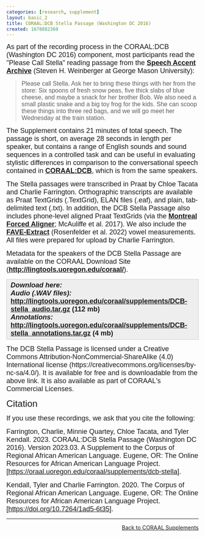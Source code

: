 ```yaml
---
categories: [research, supplement]
layout: basic_2
title: CORAAL:DCB Stella Passage (Washington DC 2016)
created: 1678882360
---
```

<p><span style="font-family:Arial,Helvetica,sans-serif;"><span style="font-size:18px;">As part of the recording process in the CORAAL:DCB (Washington DC 2016) component, most participants read the "Please Call Stella" reading passage from the <strong><a href="http://accent.gmu.edu/index.php" target="_blank">Speech Accent Archive</a></strong> (Steven H. Weinberger at George Mason University):</span></span></p><blockquote><p><span style="font-size:16px;"><span style="font-family:Arial,Helvetica,sans-serif;">Please call Stella. Ask her to bring these things with her from the store: Six spoons of fresh snow peas, five thick slabs of blue cheese, and maybe a snack for her brother Bob. We also need a small plastic snake and a big toy frog for the kids. She can scoop these things into three red bags, and we will go meet her Wednesday at the train station. </span></span></p></blockquote><p><span style="font-size:18px;"><span style="font-family:Arial,Helvetica,sans-serif;">The Supplement contains 21 minutes of total speech. The passage is short, on average 28 seconds in length per speaker,&nbsp;but contains a range of English sounds and sound sequences in a controlled task and&nbsp;can be useful in evaluating stylistic differences in comparison to the conversational speech contained in <strong><a href="components#DCB">CORAAL:DCB</a></strong>, which is from the same speakers.</span></span></p><p><span style="font-size:18px;"><span style="font-family:Arial,Helvetica,sans-serif;">The Stella passages were transcribed in Praat by Chloe Tacata and Charlie Farrington. Orthographic transcripts are available as Praat TextGrids (.TextGrid), ELAN files (.eaf), and plain, tab-delimited text (.txt). In addition, the DCB Stella Passage also includes phone-level aligned Praat TextGrids (via the <strong><a href="https://montreal-forced-aligner.readthedocs.io/" target="_blank">Montreal Forced Aligner</a></strong>; McAuliffe et al. 2017). We also include the <strong><a href="https://github.com/JoFrhwld/FAVE" target="_blank">FAVE-Extract</a></strong> (Rosenfelder et al. 2022) vowel measurements.</span> <span style="font-family:Arial,Helvetica,sans-serif;">All files were prepared for upload by Charlie Farrington.</span></span></p><p><span style="font-size:18px;"><span style="font-family:Arial,Helvetica,sans-serif;">Metadata for the speakers of the DCB Stella Passage are available on the CORAAL Download Site (<strong><a href="http://lingtools.uoregon.edu/coraal/" target="_blank">http://lingtools.uoregon.edu/coraal/</a></strong>).</span></span></p><div style="background:#eeeeee;border:1px solid #cccccc;padding:5px 10px;"><strong><em><span style="font-family:Arial,Helvetica,sans-serif;"><span style="font-size:18px;">Download here:<br>Audio (.WAV files): </span></span></em><span style="font-family:Arial,Helvetica,sans-serif;"><span style="font-size:18px;"><a href="http://lingtools.uoregon.edu/coraal/supplements/DCB-stella_audio.tar.gz">http://lingtools.uoregon.edu/coraal/supplements/DCB-stella_audio.tar.gz</a> (112 mb)<br><em>Annotations: </em><a href="http://lingtools.uoregon.edu/coraal/supplements/DCB-stella_annotations.tar.gz">http://lingtools.uoregon.edu/coraal/supplements/DCB-stella_annotations.tar.gz</a> (4 mb)</span></span></strong></div><p><span style="font-size:18px;"><span style="font-family:Arial,Helvetica,sans-serif;">The DCB Stella Passage is licensed under a Creative Commons Attribution-NonCommercial-ShareAlike (4.0) International license (https://creativecommons.org/licenses/by-nc-sa/4.0/). It is available for free and is downloadable from the above link. It is also available as part of CORAAL's Commercial Licenses.</span></span></p><p><span style="font-family:Trebuchet MS,Helvetica,sans-serif;"><span style="font-size:24px;">Citation</span></span></p><p><span style="font-family:Arial,Helvetica,sans-serif;"><span style="font-size:18px;">If you use these recordings, we ask that you cite the following:</span></span></p><p><span style="font-family:Arial,Helvetica,sans-serif;"><span style="font-size:18px;">Farrington, Charlie, Minnie Quartey, Chloe Tacata, and Tyler Kendall. 2023. CORAAL:DCB Stella Passage (Washington DC 2016). Version 2023.03. A Supplement to the Corpus of Regional African American Language. Eugene, OR: The Online Resources for African American Language Project. [<a href="https://oraal.uoregon.edu/coraal/supplements/dcb-stella">https://oraal.uoregon.edu/coraal/supplements/dcb-stella</a>].</span></span></p><p><span style="font-family:Arial,Helvetica,sans-serif;"><span style="font-size:18px;">Kendall, Tyler and Charlie Farrington. 2020. The Corpus of Regional African American Language. Eugene, OR: The Online Resources for African American Language Project. [</span></span><span style="font-size:18px;"><span style="font-family:Arial,Helvetica,sans-serif;"><a href="https://doi.org/10.7264/1ad5-6t35">https://doi.org/10.7264/1ad5-6t35</a>].</span></span></p><hr><p style="text-align: right;"><a class="cta-button cta-button--standard text--uppercase" href=".">Back to CORAAL Supplements</a></p>
